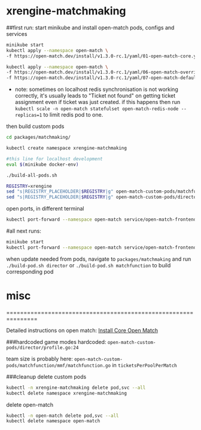 # xrengine-matchmaking

##first run:
start minikube and install open-match pods, configs and services
```bash
minikube start
kubectl apply --namespace open-match \
-f https://open-match.dev/install/v1.3.0-rc.1/yaml/01-open-match-core.yaml

kubectl apply --namespace open-match \
-f https://open-match.dev/install/v1.3.0-rc.1/yaml/06-open-match-override-configmap.yaml \
-f https://open-match.dev/install/v1.3.0-rc.1/yaml/07-open-match-default-evaluator.yaml
```

* note: sometimes on localhost redis synchronisation is not working correctly,
it's usually leads to "Ticket not found" on getting ticket assignment even if ticket was just created. 
if this happens then run `kubectl scale -n open-match statefulset open-match-redis-node --replicas=1` to limit redis pod to one.  

then build custom pods
```bash
cd packages/matchmaking/

kubectl create namespace xrengine-matchmaking

#this line for localhost development
eval $(minikube docker-env)

./build-all-pods.sh

REGISTRY=xrengine
sed "s|REGISTRY_PLACEHOLDER|$REGISTRY|g" open-match-custom-pods/matchfunction/matchfunction.yaml | sed "s|Always|Never|g" | kubectl apply -f -
sed "s|REGISTRY_PLACEHOLDER|$REGISTRY|g" open-match-custom-pods/director/director.yaml | sed "s|Always|Never|g" | kubectl apply -f -
```

open ports, in different terminal
```bash
kubectl port-forward --namespace open-match service/open-match-frontend 51504:51504
```

#all next runs:
```bash
minikube start
kubectl port-forward --namespace open-match service/open-match-frontend 51504:51504
```

when update needed from pods, navigate to `packages/matchmaking`
and run `./build-pod.sh director` or  `./build-pod.sh matchfunction` to build corresponding pod



# misc

===============================================================

Detailed instructions on open match: [Install Core Open Match](https://open-match.dev/site/docs/installation/yaml/#install-core-open-match)

###hardcoded
game modes hardcoded:
`open-match-custom-pods/director/profile.go:24`

team size is probably here:
`open-match-custom-pods/matchfunction/mmf/matchfunction.go` in `ticketsPerPoolPerMatch`

###cleanup
delete custom pods
```bash
kubectl -n xrengine-matchmaking delete pod,svc --all
kubectl delete namespace xrengine-matchmaking
```

delete open-match
```bash
kubectl -n open-match delete pod,svc --all
kubectl delete namespace open-match
```